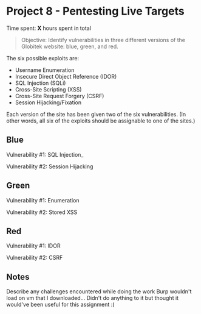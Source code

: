# Project 8 - Pentesting Live Targets

Time spent: **X** hours spent in total

> Objective: Identify vulnerabilities in three different versions of the Globitek website: blue, green, and red.

The six possible exploits are:
* Username Enumeration
* Insecure Direct Object Reference (IDOR)
* SQL Injection (SQLi)
* Cross-Site Scripting (XSS)
* Cross-Site Request Forgery (CSRF)
* Session Hijacking/Fixation

Each version of the site has been given two of the six vulnerabilities. (In other words, all six of the exploits should be assignable to one of the sites.)

## Blue

Vulnerability #1: SQL Injection_

Vulnerability #2: Session Hijacking


## Green

Vulnerability #1: Enumeration

Vulnerability #2: Stored XSS

## Red

Vulnerability #1: IDOR

Vulnerability #2: CSRF


## Notes

Describe any challenges encountered while doing the work
Burp wouldn't load on vm that I downloaded... Didn't do anything to it but thought it would've been useful for this assignment :(
